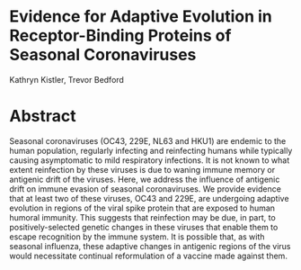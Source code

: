 # Evidence for Adaptive Evolution in Receptor-Binding Proteins of Seasonal Coronaviruses 

Kathryn Kistler, Trevor Bedford

# Abstract
Seasonal coronaviruses (OC43, 229E, NL63 and HKU1) are endemic to the human population, regularly infecting and reinfecting humans while typically causing asymptomatic to mild respiratory infections. It is not known to what extent reinfection by these viruses is due to waning immune memory or antigenic drift of the viruses. Here, we address the influence of antigenic drift on immune evasion of seasonal coronaviruses. We provide evidence that at least two of these viruses, OC43 and 229E, are undergoing adaptive evolution in regions of the viral spike protein that are exposed to human humoral immunity. This suggests that reinfection may be due, in part, to positively-selected genetic changes in these viruses that enable them to escape recognition by the immune system. It is possible that, as with seasonal influenza, these adaptive changes in antigenic regions of the virus would necessitate continual reformulation of a vaccine made against them.
